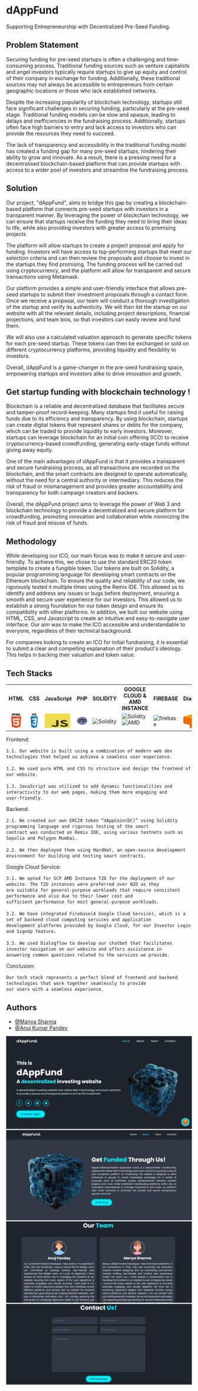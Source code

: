 
# dAppFund

Supporting Entrepreneurship with Decentralized Pre-Seed Funding.

## Problem Statement
Securing funding for pre-seed startups is often a challenging and time-consuming process. Traditional funding sources such as venture capitalists and angel investors typically require startups to give up equity and control of their company in exchange for funding. Additionally, these traditional sources may not always be accessible to entrepreneurs from certain geographic locations or those who lack established networks.

Despite the increasing popularity of blockchain technology, startups still face significant challenges in securing funding, particularly at the pre-seed stage. Traditional funding models can be slow and opaque, leading to delays and inefficiencies in the fundraising process. Additionally, startups often face high barriers to entry and lack access to investors who can provide the resources they need to succeed.

The lack of transparency and accessibility in the traditional funding model has created a funding gap for many pre-seed startups, hindering their ability to grow and innovate. As a result, there is a pressing need for a decentralised blockchain-based platform that can provide startups with access to a wider pool of investors and streamline the fundraising process.
## Solution
Our project, "dAppFund", aims to bridge this gap by creating a blockchain-based platform that connects pre-seed startups with investors in a transparent manner. By leveraging the power of blockchain technology, we can ensure that startups receive the funding they need to bring their ideas to life, while also providing investors with greater access to promising projects

The platform will allow startups to create a project proposal and apply for funding. Investors will have access to top-performing startups that meet our selection criteria and can then review the proposals and choose to invest in the startups they find promising. The funding process will be carried out using cryptocurrency, and the platform will allow for transparent and secure transactions using Metamask.

Our platform provides a simple and user-friendly interface that allows pre-seed startups to submit their investment proposals through a contact form. Once we receive a proposal, our team will conduct a thorough investigation of the startup and verify its authenticity. We will then list the startup on our website with all the relevant details, including project descriptions, financial projections, and team bios, so that investors can easily review and fund them.

We will also use a calculated valuation approach to generate specific tokens for each pre-seed startup. These tokens can then be exchanged or sold on different cryptocurrency platforms, providing liquidity and flexibility to investors.

Overall, dAppFund is a game-changer in the pre-seed fundraising space, empowering startups and investors alike to drive innovation and growth.

## Get startup funding with blockchain technology !


Blockchain is a reliable and decentralized database that facilitates secure and tamper-proof record-keeping. Many startups find it useful for raising funds due to its efficiency and transparency. By using blockchain, startups can create digital tokens that represent shares or debts for the company, which can be traded to provide liquidity to early investors. Moreover, startups can leverage blockchain for an initial coin offering (ICO) to receive cryptocurrency-based crowdfunding, generating early-stage funds without giving away equity.


One of the main advantages of dAppFund is that it provides a transparent and secure fundraising process, as all transactions are recorded on the blockchain, and the smart contracts are designed to operate automatically, without the need for a central authority or intermediary. This reduces the risk of fraud or mismanagement and provides greater accountability and transparency for both campaign creators and backers.


Overall, the dAppFund project aims to leverage the power of Web 3 and blockchain technology to provide a decentralized and secure platform for crowdfunding, promoting innovation and collaboration while minimizing the risk of fraud and misuse of funds.

## Methodology

While developing our ICO, our main focus was to make it secure and user-friendly. To achieve this, we chose to use the standard ERC20 token template to create a fungible token.
Our tokens are built on Solidity, a popular programming language for developing smart contracts on the Ethereum blockchain. To ensure the quality and reliability of our code, we rigorously tested it multiple times using the Remix IDE. This allowed us to identify and address any issues or bugs before deployment, ensuring a smooth and secure user experience for our investors.
This allowed us to establish a strong foundation for our token design and ensure its compatibility with other platforms. In addition, we built our website using HTML, CSS, and Javascript to create an intuitive and easy-to-navigate user interface. Our aim was to make the ICO accessible and understandable to everyone, regardless of their technical background.

For companies looking to create an ICO for initial fundraising, it is essential to submit a clear and compelling explanation of their product's ideology. This helps in backing their valuation and token value.

## Tech Stacks

<table border="0">
        <tr>
            <th>HTML</th>
            <th>CSS</th>
            <th>JavaScript</th>
            <th>PHP</th>
            <th>SOLIDITY</th>
            <th>GOOGLE CLOUD & AMD INSTANCE</th>
            <th>FIREBASE</th>
            <th>Dialogflow</th>
        </tr>
        <tr>
            <td><img src="https://raw.githubusercontent.com/devicons/devicon/master/icons/html5/html5-original-wordmark.svg"
                    alt="html5" width="40" height="40" /></td>
            <td><img src="https://raw.githubusercontent.com/devicons/devicon/master/icons/css3/css3-original-wordmark.svg"
                    alt="css3" width="40" height="40" /></td>
            <td><img src="https://raw.githubusercontent.com/devicons/devicon/master/icons/javascript/javascript-original.svg"
                    alt="javascript" width="70" height="40" /></td>
            <td><img src="https://raw.githubusercontent.com/devicons/devicon/master/icons/php/php-original.svg"
                    alt="php" width="40" height="40" /></td>
            <td><img src="https://upload.wikimedia.org/wikipedia/commons/9/98/Solidity_logo.svg" alt="Solidity"
                    width="80" height="40" /></td>
            <td><img src="https://upload.wikimedia.org/wikipedia/commons/thumb/5/51/Google_Cloud_logo.svg/768px-Google_Cloud_logo.svg.png?20210208232155"
                    alt="Solidity" width="180" />
                <img style="margin-bottom: 0.7rem;"
                    src="https://upload.wikimedia.org/wikipedia/commons/thumb/7/7c/AMD_Logo.svg/1200px-AMD_Logo.svg.png?20220519064011"
                    alt="AMD" width="80" />
            </td>
            <td><img src="https://www.vectorlogo.zone/logos/firebase/firebase-icon.svg" alt="firebase" width="75"
                    height="40" /></td>
            <td><img src="https://raw.githubusercontent.com/codermal7/Countless-Days-Of-ML/104d8dd053da05ea295cc7a8cf876c048e7bfaa3/Module%203%20Python%20Libraries%20for%20Machine%20Learning/dialogflow-seeklogo.svg.svg"
                    alt="firebase" width="70" height="40" /></td>
        </tr>
    </table>

Frontend:

	1.1. Our website is built using a combination of modern web dev technologies that helped us achieve a seamless user experience.
    
    1.2. We used pure HTML and CSS to structure and design the frontend of our website. 
    
    1.3. JavaScript was utilized to add dynamic functionalities and interactivity to our web pages, making them more engaging and 
    user-friendly.

Backend:

	2.1. We created our own ERC20 token “dAppCoin(DC)” using Solidity programming language and rigorous testing of the smart 
    contract was conducted on Remix IDE, using various testnets such as Sepolia and Polygon Mumbai.
    
    2.2. We then deployed them using HardHat, an open-source development environment for building and testing smart contracts.

Google Cloud Service:

	3.1. We opted for GCP AMD Instance T2D for the deployment of our website. The T2D instances were preferred over N2D as they
    are suitable for general-purpose workloads that require consistent performance and also due to their lower cost and 
    sufficient performance for most general-purpose workloads.
    
    3.2. We have integrated Firebase(A Google Cloud Service), which is a set of backend cloud computing services and application
    development platforms provided by Google Cloud, for our Investor Login and SignUp feature.
    
    3.3. We used Dialogflow to develop our chatbot that facilitates investor navigation on our website and offers assistance in 
    answering common questions related to the services we provide.


Conclusion:

	Our tech stack represents a perfect blend of frontend and backend technologies that work together seamlessly to provide
    our users with a seamless experience.

## Authors

- [@Manya Sharma](https://github.com/manya706)
- [@Anuj Kumar Pandey](https://github.com/codermal7)


<img src="images/frontpage1.png">
<img src="images/frontpage2.png">
<img src="images/frontpage3.png">
<img src="images/frontpage4.png">
